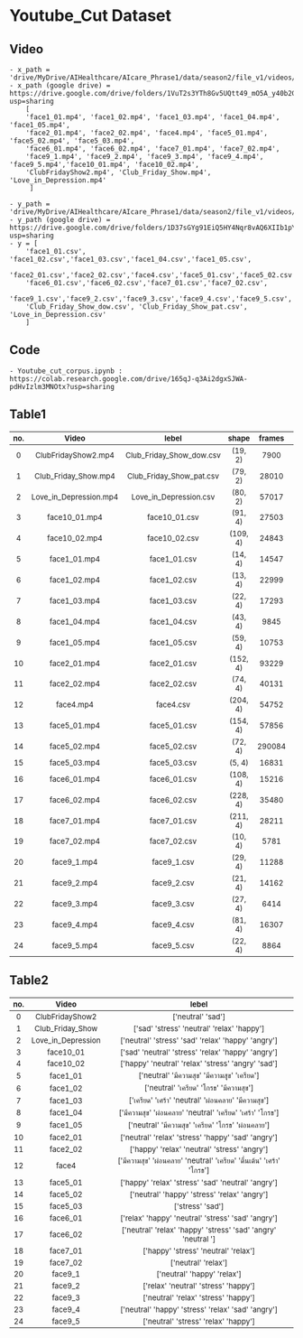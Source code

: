 # Youtube_Cut Dataset

## Video
```
- x_path = 'drive/MyDrive/AIHealthcare/AIcare_Phrase1/data/season2/file_v1/videos/' 
- x_path (google drive) = https://drive.google.com/drive/folders/1VuT2s3YTh8Gv5UQtt49_mO5A_y40b2G3?usp=sharing
	[
	'face1_01.mp4', 'face1_02.mp4', 'face1_03.mp4', 'face1_04.mp4', 'face1_05.mp4',
	'face2_01.mp4', 'face2_02.mp4', 'face4.mp4', 'face5_01.mp4', 'face5_02.mp4', 'face5_03.mp4',
	'face6_01.mp4', 'face6_02.mp4', 'face7_01.mp4', 'face7_02.mp4',
	'face9_1.mp4', 'face9_2.mp4', 'face9_3.mp4', 'face9_4.mp4', 'face9_5.mp4','face10_01.mp4', 'face10_02.mp4',
	'ClubFridayShow2.mp4', 'Club_Friday_Show.mp4', 'Love_in_Depression.mp4'
	 ]
```
```
- y_path = 'drive/MyDrive/AIHealthcare/AIcare_Phrase1/data/season2/file_v1/videos/'
- y_path (google drive) = https://drive.google.com/drive/folders/1D37sGYg91EiQ5HY4Nqr8vAQ6XIIb1pY9?usp=sharing		 	 
- y = [
	'face1_01.csv', 'face1_02.csv','face1_03.csv','face1_04.csv','face1_05.csv',
	'face2_01.csv','face2_02.csv','face4.csv','face5_01.csv','face5_02.csv','face5_03.csv',
	'face6_01.csv','face6_02.csv','face7_01.csv','face7_02.csv',
	'face9_1.csv','face9_2.csv','face9_3.csv','face9_4.csv','face9_5.csv','face10_01.csv','face10_02.csv',
	'Club_Friday_Show_dow.csv', 'Club_Friday_Show_pat.csv', 'Love_in_Depression.csv'
	]
```
				
## Code
	- Youtube_cut_corpus.ipynb : https://colab.research.google.com/drive/165qJ-q3Ai2dgxSJWA-pdHvIzlm3MNOtx?usp=sharing
	
<style scoped> table {font-size: 13px;} </style>

## Table1
| no.  | Video  | lebel | shape | frames | FPS | 
| :---:| :---: | :---: | :---: | :---: | :---: |
|  0  |  ClubFridayShow2.mp4  |  Club_Friday_Show_dow.csv  |  (19, 2)  |  7900  |  25  |
|  1  |  Club_Friday_Show.mp4  |  Club_Friday_Show_pat.csv  |  (79, 2)  |  28010  |  25  |
|  2  |  Love_in_Depression.mp4  |  Love_in_Depression.csv  |  (80, 2)  |  57017  |  25  |
|  3  |  face10_01.mp4  |  face10_01.csv  |  (91, 4)  |  27503  |  25  |
|  4  |  face10_02.mp4  |  face10_02.csv  |  (109, 4)  |  24843  |  29  |
|  5  |  face1_01.mp4  |  face1_01.csv  |  (14, 4)  |  14547  |  25  |
|  6  |  face1_02.mp4  |  face1_02.csv  |  (13, 4)  |  22999  |  50  |
|  7  |  face1_03.mp4  |  face1_03.csv  |  (22, 4)  |  17293  |  25  |
|  8  |  face1_04.mp4  |  face1_04.csv  |  (43, 4)  |  9845  |  25  |
|  9  |  face1_05.mp4  |  face1_05.csv  |  (59, 4)  |  10753  |  23  |
|  10  |  face2_01.mp4  |  face2_01.csv  |  (152, 4)  |  93229  |  59  |
|  11  |  face2_02.mp4  |  face2_02.csv  |  (74, 4)  |  40131  |  50  |
|  12  |  face4.mp4  |  face4.csv  |  (204, 4)  |  54752  |  25  |
|  13  |  face5_01.mp4  |  face5_01.csv  |  (154, 4)  |  57856  |  50  |
|  14  |  face5_02.mp4  |  face5_02.csv  |  (72, 4)  |  290084  |  60  |
|  15  |  face5_03.mp4  |  face5_03.csv  |  (5, 4)  |  16831  |  25  |
|  16  |  face6_01.mp4  |  face6_01.csv  |  (108, 4)  |  15216  |  25  |
|  17  |  face6_02.mp4  |  face6_02.csv  |  (228, 4)  |  35480  |  25  |
|  18  |  face7_01.mp4  |  face7_01.csv  |  (211, 4)  |  28211  |  25  |
|  19  |  face7_02.mp4  |  face7_02.csv  |  (10, 4)  |  5781  |  25  |
|  20  |  face9_1.mp4  |  face9_1.csv  |  (29, 4)  |  11288  |  29  |
|  21  |  face9_2.mp4  |  face9_2.csv  |  (21, 4)  |  14162  |  50  |
|  22  |  face9_3.mp4  |  face9_3.csv  |  (27, 4)  |  6414  |  25  |
|  23  |  face9_4.mp4  |  face9_4.csv  |  (81, 4)  |  16307  |  25  |
|  24  |  face9_5.mp4  |  face9_5.csv  |  (22, 4)  |  8864  |  25  |

## Table2
| no.  | Video  | lebel | 
| :---:| :---: | :---: | 
|  0  |  ClubFridayShow2  |  ['neutral' 'sad']  |
|  1  |  Club_Friday_Show  |  ['sad' 'stress' 'neutral' 'relax' 'happy']  |
|  2  |  Love_in_Depression  |  ['neutral' 'stress' 'sad' 'relax' 'happy' 'angry']  |
|  3  |  face10_01  |  ['sad' 'neutral' 'stress' 'relax' 'happy' 'angry']  |
|  4  |  face10_02  |  ['happy' 'neutral' 'relax' 'stress' 'angry' 'sad']  |
|  5  |  face1_01  |  ['neutral' 'มีความสุข' 'มีความสุุข' 'เครียด']  |
|  6  |  face1_02  |  ['neutral' 'เครียด' 'โกรธ' 'มีความสุข']  |
|  7  |  face1_03  |  ['เครียด' 'เศร้า' 'neutral' 'ผ่อนคลาย' 'มีความสุข']  |
|  8  |  face1_04  |  ['มีความสุข' 'ผ่อนคลาย' 'neutral' 'เครียด' 'เศร้า' 'โกรธ']  |
|  9  |  face1_05  |  ['neutral' 'มีความสุข' 'เครียด' 'โกรธ' 'ผ่อนคลาย']  |
|  10  |  face2_01  |  ['neutral' 'relax' 'stress' 'happy' 'sad' 'angry']  |
|  11  |  face2_02  |  ['happy' 'relax' 'neutral' 'stress' 'angry']  |
|  12  |  face4  |  ['มีความสุข' 'ผ่อนคลาย' 'neutral' 'เครียด' 'ตื่นเต้น' 'เศร้า' 'โกรธ']  |
|  13  |  face5_01  |  ['happy' 'relax' 'stress' 'sad' 'neutral' 'angry']  |
|  14  |  face5_02  |  ['neutral' 'happy' 'stress' 'relax' 'angry']  |
|  15  |  face5_03  |  ['stress' 'sad']  |
|  16  |  face6_01  |  ['relax' 'happy' 'neutral' 'stress' 'sad' 'angry']  |
|  17  |  face6_02  |  ['neutral' 'relax' 'happy' 'stress' 'sad' 'angry' 'neutral ']  |
|  18  |  face7_01  |  ['happy' 'stress' 'neutral' 'relax']  |
|  19  |  face7_02  |  ['neutral' 'relax']  |
|  20  |  face9_1  |  ['neutral' 'happy' 'relax']  |
|  21  |  face9_2  |  ['relax' 'neutral' 'stress' 'happy']  |
|  22  |  face9_3  |  ['neutral' 'relax' 'stress' 'happy']  |
|  23  |  face9_4  |  ['neutral' 'happy' 'stress' 'relax' 'sad' 'angry']  |
|  24  |  face9_5  |  ['neutral' 'stress' 'relax' 'happy']  |